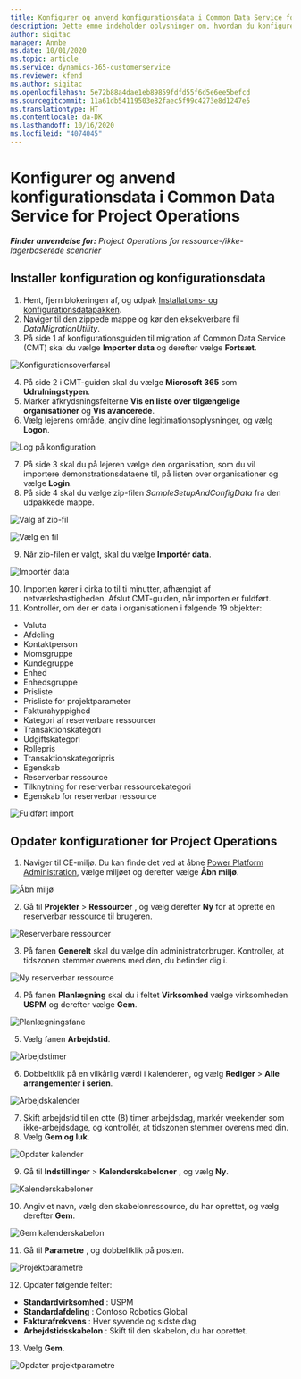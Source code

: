 ```yaml
---
title: Konfigurer og anvend konfigurationsdata i Common Data Service for Project Operations
description: Dette emne indeholder oplysninger om, hvordan du konfigurerer og anvender demonstrationskonfiguration og konfigurationsdata i Project Operations.
author: sigitac
manager: Annbe
ms.date: 10/01/2020
ms.topic: article
ms.service: dynamics-365-customerservice
ms.reviewer: kfend
ms.author: sigitac
ms.openlocfilehash: 5e72b88a4dae1eb89859fdfd55f6d5e6ee5befcd
ms.sourcegitcommit: 11a61db54119503e82faec5f99c4273e8d1247e5
ms.translationtype: HT
ms.contentlocale: da-DK
ms.lasthandoff: 10/16/2020
ms.locfileid: "4074045"
---
```

# <a name="set-up-and-apply-configuration-data-in-the-common-data-service-for-project-operations"></a>Konfigurer og anvend konfigurationsdata i Common Data Service for Project Operations

_**Finder anvendelse for:** Project Operations for ressource-/ikke-lagerbaserede scenarier_

## <a name="install-setup-and-configuration-data"></a>Installer konfiguration og konfigurationsdata

1. Hent, fjern blokeringen af, og udpak [Installations- og konfigurationsdatapakken](https://download.microsoft.com/download/1/3/4/1349369c-6209-42b7-b3b4-5be0e67cacd8/ProjOpsSampleSetupData-%20Integrated%20UR1.zip).
2. Naviger til den zippede mappe og kør den eksekverbare fil *DataMigrationUtility*.
3. På side 1 af konfigurationsguiden til migration af Common Data Service (CMT) skal du vælge **Importer data** og derefter vælge **Fortsæt**.

![Konfigurationsoverførsel](./media/1ConfigurationMigration.png)

4. På side 2 i CMT-guiden skal du vælge **Microsoft 365** som **Udrulningstypen**.
5. Marker afkrydsningsfelterne **Vis en liste over tilgængelige organisationer** og **Vis avancerede**.
6. Vælg lejerens område, angiv dine legitimationsoplysninger, og vælg **Logon**.

![Log på konfiguration](./media/2ConfigurationSignin.png)

7. På side 3 skal du på lejeren vælge den organisation, som du vil importere demonstrationsdataene til, på listen over organisationer og vælge **Login**.
8. På side 4 skal du vælge zip-filen *SampleSetupAndConfigData* fra den udpakkede mappe.

![Valg af zip-fil](./media/3ZipFile.png)

![Vælg en fil](./media/4SelectAFile.png)

9. Når zip-filen er valgt, skal du vælge **Importér data**.

![Importér data](./media/5ImportData.png)

10. Importen kører i cirka to til ti minutter, afhængigt af netværkshastigheden. Afslut CMT-guiden, når importen er fuldført. 
11. Kontrollér, om der er data i organisationen i følgende 19 objekter:

  - Valuta
  - Afdeling
  - Kontaktperson
  - Momsgruppe
  - Kundegruppe
  - Enhed
  - Enhedsgruppe
  - Prisliste
  - Prisliste for projektparameter
  - Fakturahyppighed
  - Kategori af reserverbare ressourcer
  - Transaktionskategori
  - Udgiftskategori
  - Rollepris
  - Transaktionskategoripris
  - Egenskab
  - Reserverbar ressource
  - Tilknytning for reserverbar ressourcekategori
  - Egenskab for reserverbar ressource

![Fuldført import](./media/6CompleteImport.png)

## <a name="update-project-operations-configurations"></a>Opdater konfigurationer for Project Operations

1. Naviger til CE-miljø. Du kan finde det ved at åbne [Power Platform Administration](https://admin.powerplatform.microsoft.com/environments), vælge miljøet og derefter vælge **Åbn miljø**. 

![Åbn miljø](./media/7OpenEnvironment.png)

2. Gå til **Projekter** > **Ressourcer** , og vælg derefter **Ny** for at oprette en reserverbar ressource til brugeren.

![Reserverbare ressourcer](./media/8BookableResources.png)

3. På fanen **Generelt** skal du vælge din administratorbruger. Kontroller, at tidszonen stemmer overens med den, du befinder dig i. 

![Ny reserverbar ressource](./media/9NewBookableResource.png)

4. På fanen **Planlægning** skal du i feltet **Virksomhed** vælge virksomheden **USPM** og derefter vælge **Gem**. 

![Planlægningsfane](./media/10SchedulingTab.png)

5. Vælg fanen **Arbejdstid**.  

![Arbejdstimer](./media/11WorkHours.png)

6. Dobbeltklik på en vilkårlig værdi i kalenderen, og vælg **Rediger** > **Alle arrangementer i serien**. 

![Arbejdskalender](./media/12WorkCalendar.png)

7. Skift arbejdstid til en otte (8) timer arbejdsdag, markér weekender som ikke-arbejdsdage, og kontrollér, at tidszonen stemmer overens med din. 
8. Vælg **Gem og luk**.

![Opdater kalender](./media/13UpdateCalendar.png)

9. Gå til **Indstillinger** > **Kalenderskabeloner** , og vælg **Ny**.
 
 ![Kalenderskabeloner](./media/14CalendarTemplates.png)
 
 10. Angiv et navn, vælg den skabelonressource, du har oprettet, og vælg derefter **Gem**. 
 
 ![Gem kalenderskabelon](./media/15SaveCalendarTemplate.png)
 
 11. Gå til **Parametre** , og dobbeltklik på posten. 
 
 ![Projektparametre](./media/16ProjectParameters.png)
 
12. Opdater følgende felter:

 - **Standardvirksomhed** : USPM
 - **Standardafdeling** : Contoso Robotics Global
 - **Fakturafrekvens** : Hver syvende og sidste dag
 - **Arbejdstidsskabelon** : Skift til den skabelon, du har oprettet.

13. Vælg **Gem**. 

![Opdater projektparametre](./media/17UpdatedProjectParameters.png)

